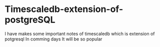 # Timescaledb-extension-of-postgreSQL
I have makes some important notes of timescaledb which is extension of potgresql 
In comming days It will be so popular 
